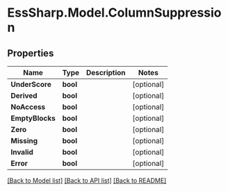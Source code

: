 # EssSharp.Model.ColumnSuppression

## Properties

Name | Type | Description | Notes
------------ | ------------- | ------------- | -------------
**UnderScore** | **bool** |  | [optional] 
**Derived** | **bool** |  | [optional] 
**NoAccess** | **bool** |  | [optional] 
**EmptyBlocks** | **bool** |  | [optional] 
**Zero** | **bool** |  | [optional] 
**Missing** | **bool** |  | [optional] 
**Invalid** | **bool** |  | [optional] 
**Error** | **bool** |  | [optional] 

[[Back to Model list]](../README.md#documentation-for-models) [[Back to API list]](../README.md#documentation-for-api-endpoints) [[Back to README]](../README.md)

